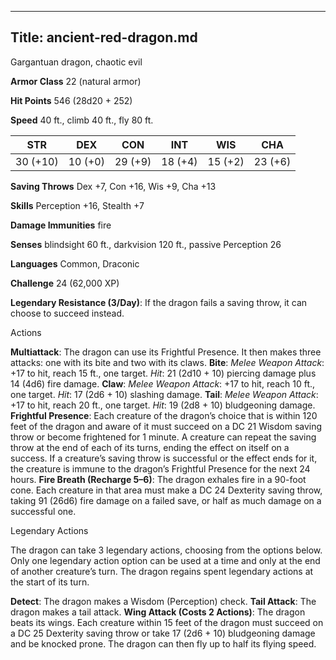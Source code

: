 -------------------------
Title: ancient-red-dragon.md
-------------------------


Gargantuan dragon, chaotic evil

**Armor Class** 22 (natural armor)

**Hit Points** 546 (28d20 + 252)

**Speed** 40 ft., climb 40 ft., fly 80 ft.

  STR    | DEX     | CON     | INT     | WIS     | CHA
  ------------|-----------|-----------|-----------|-----------|-----------
  30 (+10)   | 10 (+0)   | 29 (+9)   | 18 (+4)   | 15 (+2)   | 23 (+6)

**Saving Throws** Dex +7, Con +16, Wis +9, Cha +13

**Skills** Perception +16, Stealth +7

**Damage Immunities** fire

**Senses** blindsight 60 ft., darkvision 120 ft., passive Perception 26

**Languages** Common, Draconic

**Challenge** 24 (62,000 XP)


**Legendary Resistance (3/Day)**: If the dragon fails a saving
    throw, it can choose to succeed instead.


Actions

**Multiattack**: The dragon can use its Frightful Presence. It then
    makes three attacks: one with its bite and two with its claws.
**Bite**: *Melee Weapon Attack*: +17 to hit, reach 15 ft.,
    one target. *Hit*: 21 (2d10 + 10) piercing damage plus 14 (4d6)
    fire damage.
**Claw**: *Melee Weapon Attack*: +17 to hit, reach 10 ft.,
    one target. *Hit*: 17 (2d6 + 10) slashing damage.
**Tail**: *Melee Weapon Attack*: +17 to hit, reach 20 ft.,
    one target. *Hit*: 19 (2d8 + 10) bludgeoning damage.
**Frightful Presence**: Each creature of the dragon’s choice that is
    within 120 feet of the dragon and aware of it must succeed on a DC
    21 Wisdom saving throw or become frightened for 1 minute. A creature
    can repeat the saving throw at the end of each of its turns, ending
    the effect on itself on a success. If a creature’s saving throw is
    successful or the effect ends for it, the creature is immune to the
    dragon’s Frightful Presence for the next 24 hours.
**Fire Breath (Recharge 5–6)**: The dragon exhales fire in a
    90-foot cone. Each creature in that area must make a DC 24 Dexterity
    saving throw, taking 91 (26d6) fire damage on a failed save, or half
    as much damage on a successful one.


Legendary Actions

The dragon can take 3 legendary actions, choosing from the options
below. Only one legendary action option can be used at a time and only
at the end of another creature’s turn. The dragon regains spent
legendary actions at the start of its turn.

**Detect**: The dragon makes a Wisdom (Perception) check.
**Tail Attack**: The dragon makes a tail attack.
**Wing Attack (Costs 2 Actions)**: The dragon beats its wings. Each
    creature within 15 feet of the dragon must succeed on a DC 25
    Dexterity saving throw or take 17 (2d6 + 10) bludgeoning damage and
    be knocked prone. The dragon can then fly up to half its
    flying speed.

